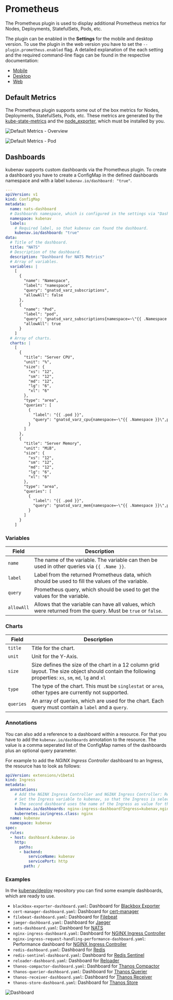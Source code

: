 # Prometheus

The Prometheus plugin is used to display additional Prometheus metrics for Nodes, Deployments, StatefulSets, Pods, etc.

The plugin can be enabled in the **Settings** for the mobile and desktop version. To use the plugin in the web version you have to set the `--plugin.prometheus.enabled` flag. A detailed explanation of the each setting and the required command-line flags can be found in the respective documentation:

- [Mobile](../mobile/settings.md#prometheus)
- [Desktop](../desktop/settings.md#prometheus)
- [Web](../web/command-line-flags.md)

## Default Metrics

The Prometheus plugin supports some out of the box metrics for Nodes, Deployments, StatefulSets, Pods, etc. These metrics are generated by the [kube-state-metrics](https://github.com/kubernetes/kube-state-metrics) and the [node_exporter](https://github.com/prometheus/node_exporter), which must be installed by you.

![Default Metrics - Overview](../images/plugins/prometheus-default-metrics-overview.png)

![Default Metrics - Pod](../images/plugins/prometheus-default-metrics-pod.png)

## Dashboards

kubenav supports custom dashboards via the Prometheus plugin. To create a dashboard you have to create a ConfigMap in the defined dashboards namespace and with a label `kubenav.io/dashboard: "true"`.

```yaml
---
apiVersion: v1
kind: ConfigMap
metadata:
  name: nats-dashboard
  # Dashboards namespace, which is configured in the settings via "Dashboards Namespace" or via the "--plugin.prometheus.dashboards-namespace" command-line flag.
  namespace: kubenav
  labels:
    # Required label, so that kubenav can found the dashboard.
    kubenav.io/dashboard: "true"
data:
  # Title of the dashboard.
  title: "NATS"
  # Description of the dashboard.
  description: "Dashboard for NATS Metrics"
  # Array of variables.
  variables: |
    [
      {
        "name": "Namespace",
        "label": "namespace",
        "query": "gnatsd_varz_subscriptions",
        "allowAll": false
      },
      {
        "name": "Pod",
        "label": "pod",
        "query": "gnatsd_varz_subscriptions{namespace=~\"{{ .Namespace }}\"}",
        "allowAll": true
      }
    ]
  # Array of charts.
  charts: |
    [
      {
        "title": "Server CPU",
        "unit": "%",
        "size": {
          "xs": "12",
          "sm": "12",
          "md": "12",
          "lg": "6",
          "xl": "6"
        },
        "type": "area",
        "queries": [
          {
            "label": "{{ .pod }}",
            "query": "gnatsd_varz_cpu{namespace=~\"{{ .Namespace }}\",pod=~\"{{ .Pod }}\"}"
          }
        ]
      },
      {
        "title": "Server Memory",
        "unit": "MiB",
        "size": {
          "xs": "12",
          "sm": "12",
          "md": "12",
          "lg": "6",
          "xl": "6"
        },
        "type": "area",
        "queries": [
          {
            "label": "{{ .pod }}",
            "query": "gnatsd_varz_mem{namespace=~\"{{ .Namespace }}\",pod=~\"{{ .Pod }}\"} / 1024 / 1024"
          }
        ]
      }
    ]
```

### Variables

| Field | Description |
| ----- | ----------- |
| `name` | The name of the variable. The variable can then be used in other queries via `{{ .Name }}`. |
| `label` | Label from the returned Prometheus data, which should be used to fill the values of the variable. |
| `query` | Prometheus query, which should be used to get the values for the variable. |
| `allowAll` | Allows that the variable can have all values, which were returned from the query. Must be `true` or `false`. |

### Charts

| Field | Description |
| ----- | ----------- |
| `title` | Title for the chart. |
| `unit` | Unit for the Y-Axis. |
| `size` | Size defines the size of the chart in a 12 column grid layout. The size object should contain the following properties: `xs`, `sm`, `md`, `lg` and `xl` |
| `type` | The type of the chart. This must be `singlestat` or `area`, other types are currently not supported. |
| `queries` | An array of queries, which are used for the chart. Each query must contain a `label` and a `query`. |

### Annotations

You can also add a reference to a dashboard within a resource. For that you have to add the `kubenav.io/dashboards` annotation to the resource. The value is a comma seperated list of the ConfigMap names of the dashboards plus an optional query parameter.

For example to add the *NGINX Ingress Controller* dashboard to an Ingress, the resource has to look as follows:

```yaml
apiVersion: extensions/v1beta1
kind: Ingress
metadata:
  annotations:
    # Add the NGINX Ingress Controller and NGINX Ingress Controller: Request Handling Performance dashboard to the Ingress.
    # Set the Ingress variable to kubenav, so that the Ingress is selected in the dashboard.
    # The second dashboard uses the name of the Ingress as value for the Ingress variable.
    kubenav.io/dashboards: nginx-ingress-dashboard?Ingress=kubenav,nginx-ingress-request-handling-performance-dashboard?Ingress=$.metadata.name
    kubernetes.io/ingress.class: nginx
  name: kubenav
  namespace: kubenav
spec:
  rules:
  - host: dashboard.kubenav.io
    http:
      paths:
      - backend:
          serviceName: kubenav
          servicePort: http
        path: /
```

### Examples

In the [kubenav/deploy](https://github.com/kubenav/deploy/tree/master/dashboards) repository you can find some example dashboards, which are ready to use.

- `blackbox-exporter-dashboard.yaml`: Dashboard for [Blackbox Exporter](https://github.com/prometheus/blackbox_exporter)
- `cert-manager-dashboard.yaml`: Dashboard for [cert-manager](https://cert-manager.io)
- `filebeat-dashboard.yaml`: Dashboard for [Filebeat](https://github.com/trustpilot/beat-exporter)
- `jaeger-dashboard.yaml`: Dashboard for [Jaeger](https://www.jaegertracing.io)
- `nats-dashboard.yaml`: Dashboard for [NATS](https://nats.io)
- `nginx-ingress-dashboard.yaml`: Dashboard for [NGINX Ingress Controller](https://kubernetes.github.io/ingress-nginx/)
- `nginx-ingress-request-handling-performance-dashboard.yaml`: Performance dashboard for [NGINX Ingress Controller](https://kubernetes.github.io/ingress-nginx/)
- `redis-dashboard.yaml`: Dashboard for [Redis](https://github.com/oliver006/redis_exporter)
- `redis-sentinel-dashboard.yaml`: Dashboard for [Redis Sentinel](https://github.com/leominov/redis_sentinel_exporter)
- `reloader-dashboard.yaml`: Dashboard for [Reloader](https://github.com/stakater/Reloader)
- `thanos-compactor-dashboard.yaml`: Dashboard for [Thanos Compactor](https://thanos.io/tip/components/compact.md/)
- `thanos-querier-dashboard.yaml`: Dashboard for [Thanos Querier](https://thanos.io/tip/components/query.md/)
- `thanos-receiver-dashboard.yaml`: Dashboard for [Thanos Receiver](https://thanos.io/tip/components/receive.md/)
- `thanos-store-dashboard.yaml`: Dashboard for [Thanos Store](https://thanos.io/tip/components/store.md/)

![Dashboard](../images/plugins/prometheus-dashboard.png)
